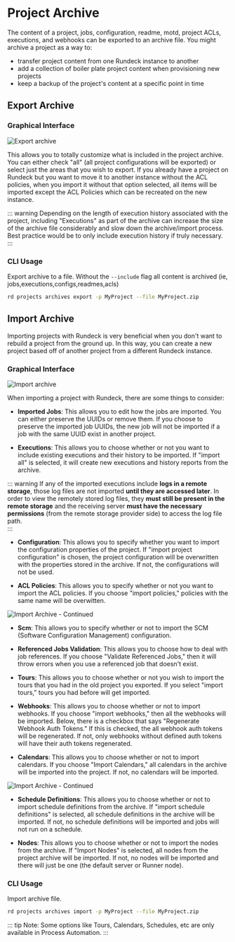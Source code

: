 # Project Archive

The content of a project, jobs, configuration, readme, motd, project ACLs, executions, and webhooks can be exported to an archive file. You might archive a project as a way to:

- transfer project content from one Rundeck instance to another
- add a collection of boiler plate project content when provisioning new projects
- keep a backup of the project's content at a specific point in time

## Export Archive

### Graphical Interface

![Export archive](~@assets/img/export_archive.png)

This allows you to totally customize what is included in the project archive. You can either check "all" (all project configurations will be exported) or select just the areas that you wish to export. If you already have a project on Rundeck but you want to move it to another instance without the ACL policies, when you import it without that option selected, all items will be imported except the ACL Policies which can be recreated on the new instance.

::: warning
Depending on the length of execution history associated with the project, including "Executions" as part of the archive can increase the size of the archive file considerably and slow down the archive/import process.  Best practice would be to only include execution history if truly necessary.  
:::

### CLI Usage

Export archive to a file. Without the `--include` flag all content is archived (ie, jobs,executions,configs,readmes,acls)  

```bash
rd projects archives export -p MyProject --file MyProject.zip
```

## Import Archive

Importing projects with Rundeck is very beneficial when you don't want to rebuild a project from the ground up. In this way, you can create a new project based off of another project from a different Rundeck instance.

### Graphical Interface

![Import archive](~@assets/img/import_archive.png)

When importing a project with Rundeck, there are some things to consider:

- **Imported Jobs**: This allows you to edit how the jobs are imported. You can either preserve the UUIDs or remove them. If you choose to preserve the imported job UUIDs, the new job will not be imported if a job with the same UUID exist in another project.

- **Executions**: This allows you to choose whether or not you want to include existing executions and their history to be imported. If "import all" is selected, it will create new executions and history reports from the archive.

::: warning
If any of the imported executions include **logs in a remote storage**, those log files are not imported **until they are accessed later**. In order to view the remotely stored log files, they **must still be present in the remote storage** and the receiving server **must have the necessary permissions** (from the remote storage provider side) to access the log file path.  
:::

- **Configuration**: This allows you to specify whether you want to import the configuration properties of the project. If "import project configuration" is chosen, the project configuration will be overwritten with the properties stored in the archive. If not, the configurations will not be used.

- **ACL Policies**: This allows you to specify whether or not you want to import the ACL policies. If you choose "import policies," policies with the same name will be overwitten.

![Import Archive - Continued](~@assets/img/import_archive2.png)

- **Scm**: This allows you to specify whether or not to import the SCM (Software Configuration Management) configuration.

- **Referenced Jobs Validation**: This allows you to choose how to deal with job references. If you choose "Validate Referenced Jobs," then it will throw errors when you use a referenced job that doesn't exist.

- **Tours**: This allows you to choose whether or not you wish to import the tours that you had in the old project you exported. If you select "import tours," tours you had before will get imported.

- **Webhooks**: This allows you to choose whether or not to import webhooks. If you choose "import webhooks," then all the webhooks will be imported. Below, there is a checkbox that says "Regenerate Webhook Auth Tokens." If this is checked, the all webhook auth tokens will be regenerated. If not, only webhooks without defined auth tokens will have their auth tokens regenerated.

- **Calendars**: This allows you to choose whether or not to import calendars. If you choose "Import Calendars," all calendars in the archive will be imported into the project. If not, no calendars will be imported.

![Import Archive - Continued](~@assets/img/import_archive3.png)

- **Schedule Definitions**: This allows you to choose whether or not to import schedule definitions from the archive. If "import schedule definitions" is selected, all schedule definitions in the archive will be imported. If not, no schedule definitions will be imported and jobs will not run on a schedule.

- **Nodes**: This allows you to choose whether or not to import the nodes from the archive. If "Import Nodes" is selected, all nodes from the project archive will be imported. If not, no nodes will be imported and there will just be one (the default server or Runner node).

### CLI Usage

Import archive file.

```bash
rd projects archives import -p MyProject --file MyProject.zip
```

::: tip
Note: Some options like Tours, Calendars, Schedules, etc are only available in Process Automation.
:::
